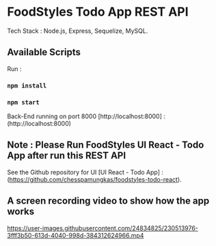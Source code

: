# FoodStyles Todo App REST API

Tech Stack : Node.js, Express, Sequelize, MySQL.

## Available Scripts

Run :

### `npm install`

### `npm start`

Back-End running on port 8000 [http://localhost:8000] : (http://localhost:8000)

## Note : Please Run FoodStyles UI React - Todo App after run this REST API

See the Github repository for UI [UI React - Todo App] : (https://github.com/chesspamungkas/foodstyles-todo-react).

## A screen recording video to show how the app works

https://user-images.githubusercontent.com/24834825/230513976-3fff3b50-613d-4040-998d-384312624966.mp4
